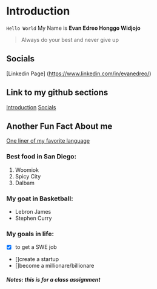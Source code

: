 # Introduction
`Hello World`
My Name is **Evan Edreo Honggo Widjojo**
>Always do your best and never give up

## Socials
[Linkedin Page] 
(https://www.linkedin.com/in/evanedreo/)

## Link to my github sections
[Introduction](#introduction)
[Socials](#socials)

## Another Fun Fact About me
[One liner of my favorite language](README.md)

### Best food in San Diego:
1. Woomiok
2. Spicy City
3. Dalbam

### My goat in Basketball:
- Lebron James
- Stephen Curry

### My goals in life:
- [x] to get a SWE job
- []create a startup
- []become a millionare/billionare

##### Notes: this is for a class assignment